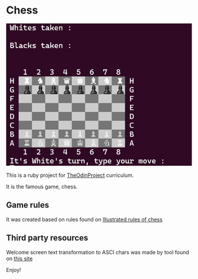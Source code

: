 # Chess

![](./docs/chess.jpg)


This is a ruby project for [TheOdinProject](https://www.theodinproject.com/) curriculum.

It is the famous game, chess.

## Game rules
It was created based on rules found on [Illustrated rules of chess](http://www.chessvariants.org/d.chess/chess.html)

## Third party resources
Welcome screen text transformation to ASCI chars was made by tool found on [this site](http://patorjk.com/software/taag/#p=display&f=Graffiti&t=Type%20Something%20)

Enjoy!
